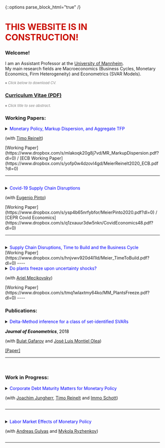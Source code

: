 {::options parse_block_html="true" /}


<h1><font color="scarlet"> THIS WEBSITE IS IN CONSTRUCTION! </font></h1>  

### Welcome!

I am an Assistant Professor at the <a href="https://www.vwl.uni-mannheim.de/en/" target="_blank">University of Mannheim</a>. \
My main research fields are Macroeconomics (Business Cycles, Monetary Economics, Firm Heterogeneity) and Econometrics (SVAR Models).

<font color="gray"><i><small>&diams; Click below to download CV.</small></i></font> 
### <a href="https://www.dropbox.com/s/t9wdfw009zsq0os/cv_matthias_meier.pdf?dl=0" target="_blank">Curriculum Vitae (PDF)</a>

<font color="gray"><i><small>&diams; Click title to see abstract.</small></i></font>  

### Working Papers:

<details>
  <summary markdown="span"><font color="blue">Monetary Policy, Markup Dispersion, and Aggregate TFP</font>
    
  (with [Timo Reinelt](https://treinelt.github.io/))</summary>
  
  | **Abstract**          |
  |:---------------------------|
  | Motivated by empirical evidence that monetary policy affects aggregate TFP, westudy the role of markup dispersion for monetary transmission. Empirically, we showthat the response of markup dispersion to monetary policy shocks can account for asignificant fraction of the aggregate TFP response in the first two years after the shock.Analytically, we show that heterogeneous price rigidity can explain the response ofmarkup dispersion if firms have a precautionary price setting motive, which is presentin common New Keynesian environments. We provide empirical evidence on the rela-tionship between markups and price rigidity in support of this explanation. Finally,we study the mechanism and its implications in a quantitative model. |
  
 </details>
 [Working Paper](https://www.dropbox.com/s/mlakoqk20g8j7vd/MR_MarkupDispersion.pdf?dl=0) / [ECB Working Paper](https://www.dropbox.com/s/yofp0w4dzovl4gd/MeierReinelt2020_ECB.pdf?dl=0)
 
----

<br>

<details>
  <summary markdown="span"><font color="blue">Covid-19 Supply Chain Disruptions</font>
    
  (with [Eugenio Pinto](https://www.federalreserve.gov/econres/eugenio-pinto.htm))</summary>
  
  | **Abstract**          |
  |:---------------------------|
  | We study the effects of international supply chain disruptions on real economicactivity and prices during the Covid-19 pandemic.  We show that US sectors witha high exposure to intermediate goods imports from China contracted significantlyand robustly more than other sectors. In particular, highly exposed sectors sufferedlarger declines in production, employment, imports, and exports. Moreover, input andoutput prices moved up relative to other sectors, suggesting that real activity declinesin sectors with a high China exposure were not particularly driven by a slump indemand. Quantitatively, sectors at the third quartile of China exposures experiencedlarger monthly production declines of 2.5 p.p. in March and 9.4 p.p. in April 2020 thansectors at the first quartile. Differences in China exposures account for about 10% ofthe cross-sectoral variance of industrial production growth during March and April.The estimated effects are short-lived and dissipate by July 2020. |
  
 </details>
 [Working Paper](https://www.dropbox.com/s/ysp4b65nrfybfor/MeierPinto2020.pdf?dl=0) / [CEPR Covid Economics](https://www.dropbox.com/s/q1zxauur3dw5nkn/CovidEconomics48.pdf?dl=0)
 
----

<br>

<details>
  <summary markdown="span"><font color="blue">Supply Chain Disruptions, Time to Build and the Business Cycle</font></summary>
  
  | **Abstract**          |
  |:---------------------------|
  | We provide new evidence that (i) time to build is volatile and countercyclical, and that (ii) supply chain disruptions lengthen time to build. Motivated by thesefindings, we develop a general equilibrium model in which heterogeneous firms facenon-convex adjustment costs and multi-period time to build. In the model, supplychain disruptions lengthen time to build. Calibrating the model to US micro data, we show that disruptions, which lengthen time to build by 1 month, depress GDP by1% and aggregate TFP by 0.2%. Structural vector autoregressions corroborate thequantitative importance of supply chain disruptions. |
  
 </details>
 [Working Paper](https://www.dropbox.com/s/hnjvwv920d4l1ld/Meier_TimeToBuild.pdf?dl=0)  
----

<br> 

<details>
  <summary markdown="span"><font color="blue">Do plants freeze upon uncertainty shocks?</font>
  
  (with [Ariel Mecikovsky](https://sites.google.com/site/amecikovsky/))</summary>
  
  | **Abstract**          |
  |:---------------------------|
  | What explains the impact of uncertainty shocks on the economy? This paper uses highly disaggregated data on industry-level job flows to investigate the empirical relevance of various transmission channels of uncertainty shocks. The channels we consider are labor adjustment frictions, capital adjustment frictions, nominal ridigities, and financial frictions. For each channel, we derive testable implications regarding the response of job flows to uncertainty shocks. Empirically, uncertainty shocks lead to more job destruction and less job creation in more than 80% of all industries. The effect is significantly stronger in industries that face tighter financial constraints, which supports the financial frictions channel. In contrast, our evidence does not support the other three channels. |
  
  | **Awards**          |
  |:---------------------------|
  | - Best Student Paper Award, Real Options Group Conference Athens \ - Best Paper Award (runner-up), Spring Meeting of Young Economists Vienna |
	
 </details>
 [Working Paper](https://www.dropbox.com/s/tmq1wlaxtmy64ko/MM_PlantsFreeze.pdf?dl=0)  
----

<br> 

### Publications:

<details>
  <summary markdown="span"><font color="blue">Delta-Method inference for a class of set-identiﬁed SVARs</font>
    
  <font color="black"><b><i>Journal of Econometrics</i></b>, 2018</font>
  
  (with [Bulat Gafarov](https://gafarov.ucdavis.edu/index.html) and [José Luis Montiel Olea](http://www.joseluismontielolea.com/)) </summary>
  
  | **Abstract**          |
  |:---------------------------|
  | We study vector autoregressions that impose equality and/or inequality restrictions to set-identify thedynamic responses to a single structural shock. We make three contributions. First, we present analgorithm to compute the largest and smallest value that an impulse-response coefficient can attainover its identified set. Second, we provide conditions under which these largest and smallest values aredirectionally differentiable functions of the model’s reduced-form parameters. Third, we propose a delta-method approach to conduct inference about the structural impulse-response coefficients. We use ourresults to assess the effects of the announcement of the Quantitative Easing program in August 2010. |
  
  </details>
  <a href="https://www.dropbox.com/s/x710pcw8m8ujcrh/GMM_DeltaMethod.pdf?dl=0" target="_blank"><u>[Paper]</u></a>
  
  ----

<br>

### Work in Progress:
<details>
  <summary markdown="span"><font color="blue">Corporate Debt Maturity Matters for Monetary Policy</font>
  
  (with [Joachim Jungherr](http://joachimjungherr.com/), [Timo Reinelt](https://treinelt.github.io/) and [Immo Schott](https://sites.google.com/site/immoschott/)) </summary>
  
 </details>
 
  ---- 
 
<br>

<details>
  <summary markdown="span"><font color="blue">Labor Market Effects of Monetary Policy</font>
  
  (with [Andreas Gulyas](https://sites.google.com/site/andreasgulyas) and [Mykola Ryzhenkov](https://gess.uni-mannheim.de/doctoral-programs/economics-cdse/students/people/show/mykola-ryzhenkov.html))</summary>
  
 </details>

 
 ---------------------------------------------------------------------------------------------------------
 
